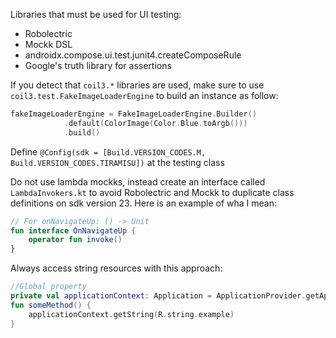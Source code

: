 Libraries that must be used for UI testing:

- Robolectric 
- Mockk DSL
- androidx.compose.ui.test.junit4.createComposeRule
- Google's truth library for assertions

If you detect that `coil3.*` libraries are used, make sure to use `coil3.test.FakeImageLoaderEngine` to build an instance as follow:
```kotlin
fakeImageLoaderEngine = FakeImageLoaderEngine.Builder()
            .default(ColorImage(Color.Blue.toArgb()))
            .build()
```

Define `@Config(sdk = [Build.VERSION_CODES.M, Build.VERSION_CODES.TIRAMISU])` at the testing class

Do not use lambda mockks, instead create an interface called `LambdaInvokers.kt` to avoid Robolectric and Mockk to duplicate class definitions on sdk version 23. Here is an example of wha I mean:
```kotlin
// For onNavigateUp: () -> Unit
fun interface OnNavigateUp {
    operator fun invoke()
}
```

Always access string resources with this approach:
```kotlin
//Global property
private val applicationContext: Application = ApplicationProvider.getApplicationContext()
fun someMethod() {
    applicationContext.getString(R.string.example)
}
```